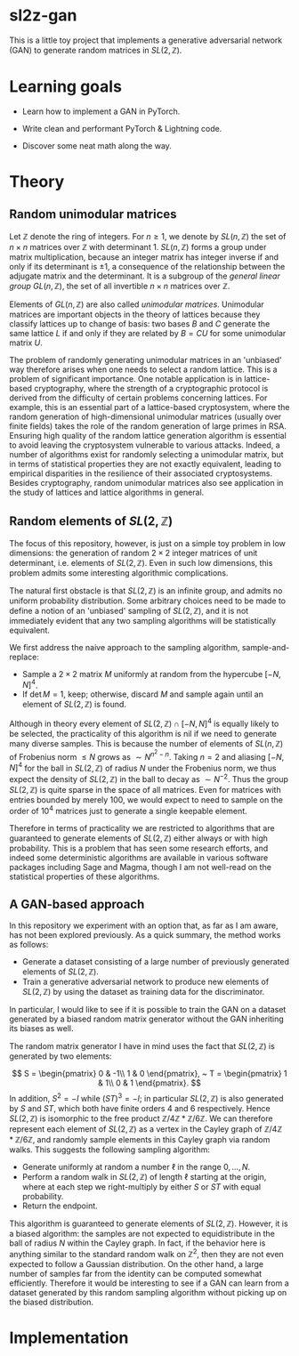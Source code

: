 # sl2z-gan

This is a little toy project that implements a generative adversarial network (GAN) to generate random matrices in $SL(2,\mathbb{Z})$.

# Learning goals

* Learn how to implement a GAN in PyTorch.

* Write clean and performant PyTorch & Lightning code.

* Discover some neat math along the way.

# Theory

## Random unimodular matrices

Let $\mathbb{Z}$ denote the ring of integers. For $n\geq 1$, we denote by $SL(n,\mathbb{Z})$ the set of $n\times n$ matrices over $\mathbb{Z}$ with determinant $1$. $SL(n,\mathbb{Z})$ forms a group under matrix multiplication, because an integer matrix has integer inverse if and only if its determinant is $\pm 1$, a consequence of the relationship between the adjugate matrix and the determinant. It is a subgroup of the *general linear group* $GL(n,\mathbb{Z})$, the set of all invertible $n\times n$ matrices over $\mathbb{Z}$.

Elements of $GL(n,\mathbb{Z})$ are also called *unimodular matrices*. Unimodular matrices are important objects in the theory of lattices because they classify lattices up to change of basis: two bases $B$ and $C$ generate the same lattice $L$ if and only if they are related by $B = CU$ for some unimodular matrix $U$.

The problem of randomly generating unimodular matrices in an 'unbiased' way therefore arises when one needs to select a random lattice. This is a problem of significant importance. One notable application is in lattice-based cryptography, where the strength of a cryptographic protocol is derived from the difficulty of certain problems concerning lattices. For example, this is an essential part of a lattice-based cryptosystem, where the random generation of high-dimensional unimodular matrices (usually over finite fields) takes the role of the random generation of large primes in RSA. Ensuring high quality of the random lattice generation algorithm is essential to avoid leaving the cryptosystem vulnerable to various attacks. Indeed, a number of algorithms exist for randomly selecting a unimodular matrix, but in terms of statistical properties they are not exactly equivalent, leading to empirical disparities in the resilience of their associated cryptosystems. Besides cryptography, random unimodular matrices also see application in the study of lattices and lattice algorithms in general.

## Random elements of $SL(2,\mathbb{Z})$

The focus of this repository, however, is just on a simple toy problem in low dimensions: the generation of random $2\times 2$ integer matrices of unit determinant, i.e. elements of $SL(2,\mathbb{Z})$. Even in such low dimensions, this problem admits some interesting algorithmic complications.

The natural first obstacle is that $SL(2,\mathbb{Z})$ is an infinite group, and admits no uniform probability distribution. Some arbitrary choices need to be made to define a notion of an 'unbiased' sampling of $SL(2,\mathbb{Z})$, and it is not immediately evident that any two sampling algorithms will be statistically equivalent.

We first address the naive approach to the sampling algorithm, sample-and-replace:

* Sample a $2\times 2$ matrix $M$ uniformly at random from the hypercube $[-N,N]^4$.
* If $\det M = 1$, keep; otherwise, discard $M$ and sample again until an element of $SL(2,\mathbb{Z})$ is found.

Although in theory every element of $SL(2,\mathbb{Z}) \cap [-N,N]^4$ is equally likely to be selected, the practicality of this algorithm is nil if we need to generate many diverse samples. This is because the number of elements of $SL(n,\mathbb{Z})$ of Frobenius norm $\leq N$ grows as $\sim N^{n^2-n}$. Taking $n=2$ and aliasing $[-N,N]^4$ for the ball in $SL(2,\mathbb{Z})$ of radius $N$ under the Frobenius norm, we thus expect the density of $SL(2,\mathbb{Z})$ in the ball to decay as $\sim N^{-2}$. Thus the group $SL(2,\mathbb{Z})$ is quite sparse in the space of all matrices. Even for matrices with entries bounded by merely $100$, we would expect to need to sample on the order of $10^4$ matrices just to generate a single keepable element.

Therefore in terms of practicality we are restricted to algorithms that are guaranteed to generate elements of $SL(2,\mathbb{Z})$ either always or with high probability. This is a problem that has seen some research efforts, and indeed some deterministic algorithms are available in various software packages including Sage and Magma, though I am not well-read on the statistical properties of these algorithms.

## A GAN-based approach

In this repository we experiment with an option that, as far as I am aware, has not been explored previously. As a quick summary, the method works as follows:

* Generate a dataset consisting of a large number of previously generated elements of $SL(2,\mathbb{Z})$.
* Train a generative adversarial network to produce new elements of $SL(2,\mathbb{Z})$ by using the dataset as training data for the discriminator.

In particular, I would like to see if it is possible to train the GAN on a dataset generated by a biased random matrix generator without the GAN inheriting its biases as well.

The random matrix generator I have in mind uses the fact that $SL(2,\mathbb{Z})$ is generated by two elements:

$$
S = \begin{pmatrix}
0 & -1\\
1 & 0
\end{pmatrix},
~ T = \begin{pmatrix}
1 & 1\\
0 & 1
\end{pmatrix}.
$$
In addition, $S^2 = -I$ while $(ST)^3 = -I$; in particular $SL(2,\mathbb{Z})$ is also generated by $S$ and $ST$, which both have finite orders $4$ and $6$ respectively. Hence $SL(2,\mathbb{Z})$ is isomorphic to the free product $\mathbb{Z}/4\mathbb{Z} * \mathbb{Z}/6\mathbb{Z}$. We can therefore represent each element of $SL(2,\mathbb{Z})$ as a vertex in the Cayley graph of $\mathbb{Z}/4\mathbb{Z} * \mathbb{Z}/6\mathbb{Z}$, and randomly sample elements in this Cayley graph via random walks. This suggests the following sampling algorithm:

* Generate uniformly at random a number $\ell$ in the range $0,\ldots,N$.
* Perform a random walk in $SL(2,\mathbb{Z})$ of length $\ell$ starting at the origin, where at each step we right-multiply by either $S$ or $ST$ with equal probability.
* Return the endpoint.

This algorithm is guaranteed to generate elements of $SL(2,\mathbb{Z})$. However, it is a biased algorithm: the samples are not expected to equidistribute in the ball of radius $N$ within the Cayley graph. In fact, if the behavior here is anything similar to the standard random walk on $\mathbb{Z}^2$, then they are not even expected to follow a Gaussian distribution. On the other hand, a large number of samples far from the identity can be computed somewhat efficiently. Therefore it would be interesting to see if a GAN can learn from a dataset generated by this random sampling algorithm without picking up on the biased distribution.

# Implementation